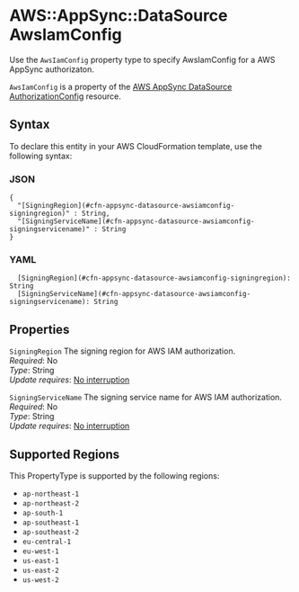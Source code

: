 # AWS::AppSync::DataSource AwsIamConfig<a name="aws-properties-appsync-datasource-awsiamconfig"></a>

Use the `AwsIamConfig` property type to specify AwsIamConfig for a AWS AppSync authorizaton\.

 `AwsIamConfig` is a property of the [AWS AppSync DataSource AuthorizationConfig](https://docs.aws.amazon.com/AWSCloudFormation/latest/UserGuide/aws-properties-appsync-datasource-httpconfig-authorizationconfig.html) resource\. 

## Syntax<a name="aws-properties-appsync-datasource-awsiamconfig-syntax"></a>

To declare this entity in your AWS CloudFormation template, use the following syntax:

### JSON<a name="aws-properties-appsync-datasource-awsiamconfig-syntax.json"></a>

```
{
  "[SigningRegion](#cfn-appsync-datasource-awsiamconfig-signingregion)" : String,
  "[SigningServiceName](#cfn-appsync-datasource-awsiamconfig-signingservicename)" : String
}
```

### YAML<a name="aws-properties-appsync-datasource-awsiamconfig-syntax.yaml"></a>

```
  [SigningRegion](#cfn-appsync-datasource-awsiamconfig-signingregion): String
  [SigningServiceName](#cfn-appsync-datasource-awsiamconfig-signingservicename): String
```

## Properties<a name="aws-properties-appsync-datasource-awsiamconfig-properties"></a>

`SigningRegion`  <a name="cfn-appsync-datasource-awsiamconfig-signingregion"></a>
The signing region for AWS IAM authorization\.  
*Required*: No  
*Type*: String  
*Update requires*: [No interruption](https://docs.aws.amazon.com/AWSCloudFormation/latest/UserGuide/using-cfn-updating-stacks-update-behaviors.html#update-no-interrupt)

`SigningServiceName`  <a name="cfn-appsync-datasource-awsiamconfig-signingservicename"></a>
The signing service name for AWS IAM authorization\.  
*Required*: No  
*Type*: String  
*Update requires*: [No interruption](https://docs.aws.amazon.com/AWSCloudFormation/latest/UserGuide/using-cfn-updating-stacks-update-behaviors.html#update-no-interrupt)

## Supported Regions

This PropertyType is supported by the following regions:

- `ap-northeast-1`
- `ap-northeast-2`
- `ap-south-1`
- `ap-southeast-1`
- `ap-southeast-2`
- `eu-central-1`
- `eu-west-1`
- `us-east-1`
- `us-east-2`
- `us-west-2`
